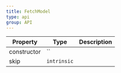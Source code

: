 ```yaml
---
title: FetchModel
type: api
group: API
---
```


Property | Type | Description 
---|---|---
constructor | `` |
skip | `intrinsic` |
